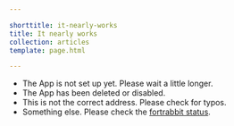 ```yaml
---

shorttitle: it-nearly-works
title: It nearly works
collection: articles
template: page.html

---
```


* The App is not set up yet. Please wait a little longer.
* The App has been deleted or disabled. 
* This is not the correct address. Please check for typos.
* Something else. Please check the [fortrabbit status](https://status.fortrabbit.com).